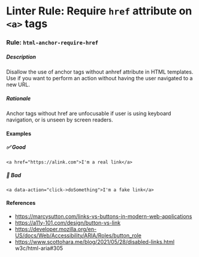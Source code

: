 # Linter Rule: Require `href` attribute on `<a>` tags

### Rule: `html-anchor-require-href`

##### Description

Disallow the use of anchor tags without anhref attribute in HTML templates. Use if you want to perform an action without having the user navigated to a new URL.

##### Rationale

Anchor tags without href are unfocusable if user is using keyboard navigation, or is unseen by screen readers.

#### Examples

##### ✅ Good

```html+erb
<a href="https://alink.com">I'm a real link</a>
```

##### 🚫 Bad

```html+erb
<a data-action="click->doSomething">I'm a fake link</a>
```

#### References

* https://marcysutton.com/links-vs-buttons-in-modern-web-applications
* https://a11y-101.com/design/button-vs-link
* https://developer.mozilla.org/en-US/docs/Web/Accessibility/ARIA/Roles/button_role
* https://www.scottohara.me/blog/2021/05/28/disabled-links.html
w3c/html-aria#305
